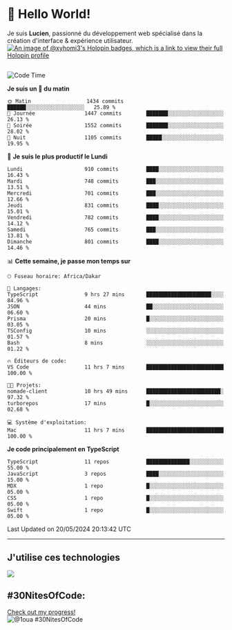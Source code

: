 # 👋 Hello World!

Je suis **Lucien**, passionné du développement web spécialisé dans la création d'interface & expérience utilisateur.
[![An image of @xyhomi3's Holopin badges, which is a link to view their full Holopin profile](https://holopin.me/xyhomi3)](https://holopin.io/@xyhomi3)

##

<!--START_SECTION:waka-->
![Code Time](http://img.shields.io/badge/Code%20Time-1%2C196%20hrs%2046%20mins-blue)

**Je suis un 🐤 du matin** 

```text
🌞 Matin                  1434 commits        ██████░░░░░░░░░░░░░░░░░░░   25.89 % 
🌆 Journée                1447 commits        ███████░░░░░░░░░░░░░░░░░░   26.13 % 
🌃 Soirée                 1552 commits        ███████░░░░░░░░░░░░░░░░░░   28.02 % 
🌙 Nuit                   1105 commits        █████░░░░░░░░░░░░░░░░░░░░   19.95 % 
```
📅 **Je suis le plus productif le Lundi** 

```text
Lundi                    910 commits         ████░░░░░░░░░░░░░░░░░░░░░   16.43 % 
Mardi                    748 commits         ███░░░░░░░░░░░░░░░░░░░░░░   13.51 % 
Mercredi                 701 commits         ███░░░░░░░░░░░░░░░░░░░░░░   12.66 % 
Jeudi                    831 commits         ████░░░░░░░░░░░░░░░░░░░░░   15.01 % 
Vendredi                 782 commits         ████░░░░░░░░░░░░░░░░░░░░░   14.12 % 
Samedi                   765 commits         ███░░░░░░░░░░░░░░░░░░░░░░   13.81 % 
Dimanche                 801 commits         ████░░░░░░░░░░░░░░░░░░░░░   14.46 % 
```


📊 **Cette semaine, je passe mon temps sur** 

```text
🕑︎ Fuseau horaire: Africa/Dakar

💬 Langages: 
TypeScript               9 hrs 27 mins       █████████████████████░░░░   84.96 % 
JSON                     44 mins             ██░░░░░░░░░░░░░░░░░░░░░░░   06.60 % 
Prisma                   20 mins             █░░░░░░░░░░░░░░░░░░░░░░░░   03.05 % 
TSConfig                 10 mins             ░░░░░░░░░░░░░░░░░░░░░░░░░   01.57 % 
Bash                     8 mins              ░░░░░░░░░░░░░░░░░░░░░░░░░   01.22 % 

🔥 Éditeurs de code: 
VS Code                  11 hrs 7 mins       █████████████████████████   100.00 % 

🐱‍💻 Projets: 
nomade-client            10 hrs 49 mins      ████████████████████████░   97.32 % 
turborepos               17 mins             █░░░░░░░░░░░░░░░░░░░░░░░░   02.68 % 

💻 Système d'exploitation: 
Mac                      11 hrs 7 mins       █████████████████████████   100.00 % 
```

**Je code principalement en TypeScript** 

```text
TypeScript               11 repos            ██████████████░░░░░░░░░░░   55.00 % 
JavaScript               3 repos             ████░░░░░░░░░░░░░░░░░░░░░   15.00 % 
MDX                      1 repo              █░░░░░░░░░░░░░░░░░░░░░░░░   05.00 % 
CSS                      1 repo              █░░░░░░░░░░░░░░░░░░░░░░░░   05.00 % 
Swift                    1 repo              █░░░░░░░░░░░░░░░░░░░░░░░░   05.00 % 
```




 Last Updated on 20/05/2024 20:13:42 UTC
<!--END_SECTION:waka-->
---

## J'utilise ces technologies

<p align="left">
  <a href="https://skillicons.dev">
    <img src="https://skillicons.dev/icons?i=ts,js,md,scss,tailwind,react,redux,docker,express,astro,vite,nextjs,vercel,figma,ableton" />
  </a>
</p>

## #30NitesOfCode:
  [Check out my progress!](https://www.codedex.io/@1oua/30-nites-of-code)  
  ![@1oua #30NitesOfCode](https://www.codedex.io/api/petStatus?user=1oua)
